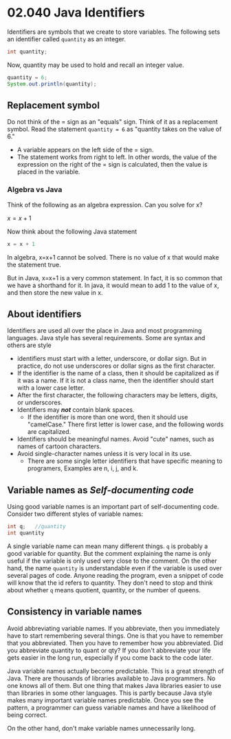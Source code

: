 # 02.040 Java Identifiers

Identifiers are symbols that we create to store variables.  The following sets an identifier called `quantity` as an integer.

```java
int quantity;
```

Now, quantity may be used to hold and recall an integer value.

```java
quantity = 6;
System.out.println(quantity);
```

## Replacement symbol

Do not think of the = sign as an "equals" sign.  Think of it as a replacement symbol.  Read the statement `quantity = 6` as "quantity takes on the value of 6."  

* A variable appears on the left side of the = sign.  
* The statement works from right to left.  In other words, the value of the expression on the right of the = sign is calculated, then the value is placed in the variable.


### Algebra vs Java

Think of the following as an algebra expression.  Can you solve for x?

$x = x + 1$

Now think about the following Java statement

```java
x = x + 1
```
In algebra, x=x+1 cannot be solved.  There is no value of x that would make the statement true.  

But in Java, x=x+1 is a very common statement.  In fact, it is so common that we have a shorthand for it.  In java, it would mean to add 1 to the value of x, and then store the new value in x.
## About identifiers

Identifiers are used all over the place in Java and most programming languages.  Java style has several requirements.  Some are syntax and others are style

* identifiers must start with a letter, underscore, or dollar sign.  But in practice, do not use underscores or dollar signs as the first character.
* If the identifier is the name of a class, then it should be capitalized as if it was a name.  If it is not a class name, then the identifier should start with a lower case letter.
* After the first character, the following characters may be letters, digits, or underscores.
* Identifiers may ***not*** contain blank spaces.
  * If the identifier is more than one word, then it should use "camelCase."  There first letter is lower case, and the following words are capitalized.
* Identifiers should be meaningful names.  Avoid "cute" names, such as names of cartoon characters.
* Avoid single-character names unless it is very local in its use.
  * There are some single letter identifiers that have specific meaning to programers, Examples are n, i, j, and k.

## Variable names as *Self-documenting code*

Using good variable names is an important part of self-documenting code. Consider two different styles of variable names:

```java
int q;   //quantity
int quantity
```

A single variable name can mean many different things.  `q` is probably a good variable for quantity.  But the comment explaining the name is only useful if the variable is only used very close to the comment.  On the other hand, the name `quantity` is understandable even if the variable is used over several pages of code.  Anyone reading the program, even a snippet of code will know that the id refers to quantity.  They don't need to stop and think about whether `q` means quotient, quantity, or the number of queens.

## Consistency in variable names

Avoid abbreviating variable names. If you abbreviate, then you immediately have to start remembering several things.  One is that you have to remember that you abbreviated.  Then you have to remember how you abbreviated.  Did you abbreviate quantity to quant or qty?  If you don't abbreviate your life gets easier in the long run, especially if you come back to the code later.

Java variable names actually become predictable.  This is a great strength of Java.  There are thousands of libraries available to Java programmers.  No one knows all of them.  But one thing that makes Java libraries easier to use than libraries in some other languages.  This is partly because Java style makes many important variable names predictable.  Once you see the pattern, a programmer can guess variable names and have a likelihood of being correct.

On the other hand, don't make variable names unnecessarily long.